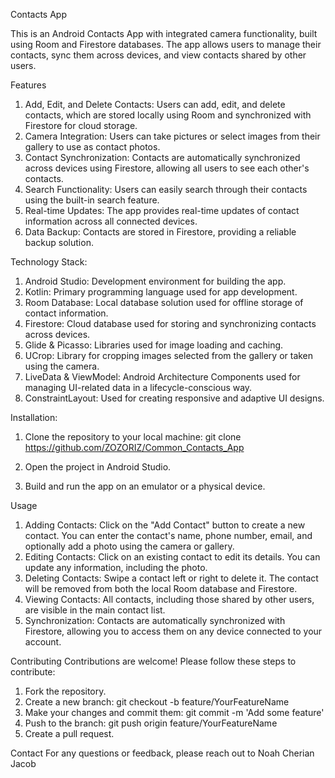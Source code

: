 Contacts App



This is an Android Contacts App with integrated camera functionality, built using Room and Firestore databases. 
The app allows users to manage their contacts, sync them across devices, and view contacts shared by other users.


Features
1) Add, Edit, and Delete Contacts: Users can add, edit, and delete contacts, which are stored locally using Room and synchronized with Firestore for cloud storage.
2) Camera Integration: Users can take pictures or select images from their gallery to use as contact photos.
3) Contact Synchronization: Contacts are automatically synchronized across devices using Firestore, allowing all users to see each other's contacts.
4) Search Functionality: Users can easily search through their contacts using the built-in search feature.
5) Real-time Updates: The app provides real-time updates of contact information across all connected devices.
6) Data Backup: Contacts are stored in Firestore, providing a reliable backup solution.



Technology Stack:
1) Android Studio: Development environment for building the app.
2) Kotlin: Primary programming language used for app development.
3) Room Database: Local database solution used for offline storage of contact information.
4) Firestore: Cloud database used for storing and synchronizing contacts across devices.
5) Glide & Picasso: Libraries used for image loading and caching.
6) UCrop: Library for cropping images selected from the gallery or taken using the camera.
7) LiveData & ViewModel: Android Architecture Components used for managing UI-related data in a lifecycle-conscious way.
8) ConstraintLayout: Used for creating responsive and adaptive UI designs.


Installation:
1) Clone the repository to your local machine: git clone https://github.com/ZOZORIZ/Common_Contacts_App

2) Open the project in Android Studio.
3) Build and run the app on an emulator or a physical device.


Usage
1) Adding Contacts: Click on the "Add Contact" button to create a new contact. You can enter the contact's name, phone number, email, and optionally add a photo using the camera or gallery.
2) Editing Contacts: Click on an existing contact to edit its details. You can update any information, including the photo.
3) Deleting Contacts: Swipe a contact left or right to delete it. The contact will be removed from both the local Room database and Firestore.
4) Viewing Contacts: All contacts, including those shared by other users, are visible in the main contact list.
5) Synchronization: Contacts are automatically synchronized with Firestore, allowing you to access them on any device connected to your account.


Contributing
Contributions are welcome! Please follow these steps to contribute:

1) Fork the repository.
2) Create a new branch: git checkout -b feature/YourFeatureName
3) Make your changes and commit them: git commit -m 'Add some feature'
4) Push to the branch: git push origin feature/YourFeatureName
5) Create a pull request.




Contact
For any questions or feedback, please reach out to Noah Cherian Jacob